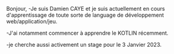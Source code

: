 Bonjour,
-Je suis Damien CAYE et je suis actuellement en cours d'apprentissage de toute sorte de language de développement web/application/jeu.

-J'ai notamment commencer à apprendre le KOTLIN récemment.

-je cherche aussi activement un stage pour le 3 Janvier 2023.
<!---
Nenuphare/Nenuphare is a ✨ special ✨ repository because its `README.md` (this file) appears on your GitHub profile.
You can click the Preview link to take a look at your changes.
--->
